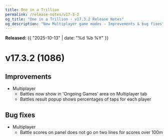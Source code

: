 ```yaml
---
title: One in a Trillion
permalink: /release-notes/v17-3-2
og_title: "One in a Trillion - v17.3.2 Release Notes"
og_description: "New Multiplayer game modes - Improvements & bug fixes"
---
```

**Released:** {{ "2025-10-13" | date: "%d %b %Y" }}

# v17.3.2 (1086)

## Improvements
- Multiplayer
  - Battles now show in 'Ongoing Games' area on Multiplayer tab
  - Battles result popup shows percentages of taps for each player

## Bug fixes
- Multiplayer
  - Battle scores on panel does not go on two lines for scores over 100m
